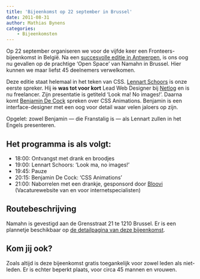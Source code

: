 ```yaml
---
title: 'Bijeenkomst op 22 september in Brussel'
date: 2011-08-31
author: Mathias Bynens
categories:
    - Bijeenkomsten
---
```


Op 22 september organiseren we voor de vijfde keer een Fronteers-bijeenkomst in België. Na een [succesvolle editie in Antwerpen](/bijeenkomsten/2011/aspace), is ons oog nu gevallen op de prachtige ‘Open Space’ van Namahn in Brussel. Hier kunnen we maar liefst 45 deelnemers verwelkomen.

Deze editie staat helemaal in het teken van CSS. [Lennart Schoors](http://lensco.be/) is onze eerste spreker. Hij <strike>is</strike> **was tot voor kort** Lead Web Designer bij [Netlog](http://www.netlog.com/) en is nu freelancer. Zijn presentatie is getiteld ‘Look ma! No images!’. Daarna komt [Benjamin De Cock](http://bdc.vc/) spreken over CSS Animations. Benjamin is een interface-designer met een oog voor detail waar velen jaloers op zijn.

Opgelet: zowel Benjamin — die Franstalig is — als Lennart zullen in het Engels presenteren.

## Het programma is als volgt:

-   18:00: Ontvangst met drank en broodjes
-   19:00: Lennart Schoors: ‘Look ma, no images!’
-   19:45: Pauze
-   20:15: Benjamin De Cock: ‘CSS Animations’
-   21:00: Naborrelen met een drankje, gesponsord door [Bloovi](http://www.bloovi.be/) (Vacaturewebsite van en voor internetspecialisten)

## Routebeschrijving

Namahn is gevestigd aan de Grensstraat 21 te 1210 Brussel. Er is een plannetje beschikbaar op [de detailpagina van deze bijeenkomst](/bijeenkomsten/2011/namahn).

## Kom jij ook?

Zoals altijd is deze bijeenkomst gratis toegankelijk voor zowel leden als niet-leden. Er is echter beperkt plaats, voor circa 45 mannen en vrouwen. 
